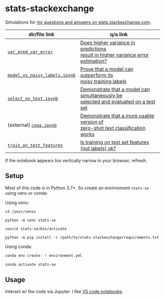 # stats-stackexchange
Simulations for [my questions and answers on stats.stackexchange.com](https://stats.stackexchange.com/users/337906/chicxulub).


| dir/file link                                                                                                         | q/a link                                                                                                                                   |
|-----------------------------------------------------------------------------------------------------------------------|--------------------------------------------------------------------------------------------------------------------------------------------|
| [`var_pred_var_error`](https://github.com/kddubey/stats-stackexchange/tree/main/var_pred_var_error)                   | [Does higher variance in predictions <br>result in higher variance error estimation?](https://stats.stackexchange.com/q/568492/337906)     |
| [`model_vs_noisy_labels.ipynb`](https://github.com/kddubey/stats-stackexchange/blob/main/model_vs_noisy_labels.ipynb) | [Prove that a model can outperform its <br>noisy training labels](https://stats.stackexchange.com/a/580894/337906)                         |
| [`select_on_test.ipynb`](https://github.com/kddubey/stats-stackexchange/blob/main/select_on_test.ipynb)               | [Demonstrate that a model can simultaneously be <br>selected and evaluated on a test set](https://stats.stackexchange.com/a/570680/337906) |
| (external) [`copa.ipynb`](https://github.com/kddubey/cappr/blob/main/demos/copa.ipynb)                                | [Demonstrate that a more usable version of <br>zero-shot text classification works](https://stats.stackexchange.com/q/601159/337906)       |
| [`train_on_test_features`](https://github.com/kddubey/stats-stackexchange/tree/main/train_on_test_features)           | [Is training on test set features (not labels) ok?](https://stats.stackexchange.com/q/611877/337906)                                       |

If the notebook appears too vertically narrow in your browser, refresh.

## Setup

Most of this code is in Python 3.7+. So create an environment `stats-se` using venv
or conda:

Using venv:

```
cd /your/venvs

python -m venv stats-se

source stats-se/bin/activate

python -m pip install -r /path/to/stats-stackexchange/requirements.txt
```

Using conda:

```bash
conda env create -f environment.yml

conda activate stats-se
```

## Usage

Interact w/ the code via Jupyter. I like [VS code notebooks](https://code.visualstudio.com/docs/datascience/jupyter-notebooks).

